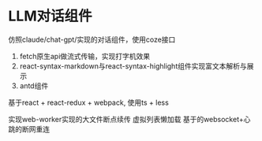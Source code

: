 # LLM对话组件

仿照claude/chat-gpt/实现的对话组件，使用coze接口
1. fetch原生api做流式传输，实现打字机效果
2. react-syntax-markdown与react-syntax-highlight组件实现富文本解析与展示
3. antd组件


基于react + react-redux + webpack, 使用ts + less


实现web-worker实现的大文件断点续传 
虚拟列表懒加载
基于的websocket+心跳的断网重连